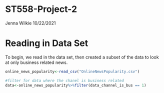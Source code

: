ST558-Project-2
================
Jenna Wilkie
10/22/2021

# Reading in Data Set

To begin, we read in the data set, then created a subset of the data to
look at only business related news.

``` r
online_news_popularity<-read_csv("OnlineNewsPopularity.csv")

#filter for data where the chanel is business related
data<-online_news_popularity%>%filter(data_channel_is_bus == 1)
```
